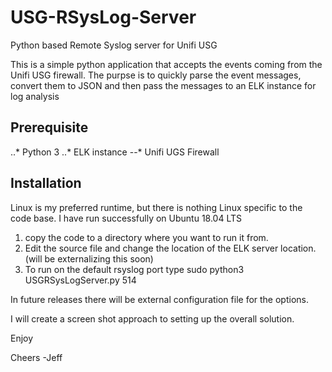 # USG-RSysLog-Server
Python based Remote Syslog server for Unifi USG 

This is a simple python application that accepts the events coming from the Unifi USG firewall.
The purpse is to quickly parse the event messages, convert them to JSON and then pass the messages to an ELK instance for log analysis

## Prerequisite
..* Python 3
..* ELK instance
--* Unifi UGS Firewall

## Installation
Linux is my preferred runtime, but there is nothing Linux specific to the code base.
I have run successfully on Ubuntu 18.04 LTS

1. copy the code to a directory where you want to run it from. 
2. Edit the source file and change the location of the ELK server location. (will be externalizing this soon)
3. To run on the default rsyslog port type sudo python3 USGRSysLogServer.py 514

In future releases there will be external configuration file for the options.

I will create a screen shot approach to setting up the overall solution.

Enjoy


Cheers 
-Jeff
